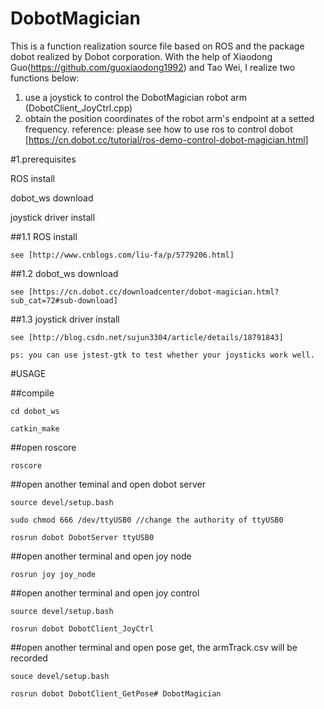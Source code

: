 DobotMagician
===========================
This is a function realization source file based on ROS and the package dobot realized by Dobot corporation.
With the help of Xiaodong Guo(https://github.com/guoxiaodong1992) and Tao Wei, I realize two functions below:
1) use a joystick to control the DobotMagician robot arm (DobotClient_JoyCtrl.cpp)
2) obtain the position coordinates of the robot arm's endpoint at a setted frequency.
reference: please see how to use ros to control dobot [https://cn.dobot.cc/tutorial/ros-demo-control-dobot-magician.html]

#1.prerequisites

ROS install

dobot_ws download

joystick driver install

##1.1 ROS install

	see [http://www.cnblogs.com/liu-fa/p/5779206.html]

##1.2 dobot_ws download

	see [https://cn.dobot.cc/downloadcenter/dobot-magician.html?sub_cat=72#sub-download]

##1.3 joystick driver install

	see [http://blog.csdn.net/sujun3304/article/details/18791843]

	ps: you can use jstest-gtk to test whether your joysticks work well.


#USAGE

##compile 

	cd dobot_ws

	catkin_make

##open roscore

	roscore 

##open another teminal and open dobot server

	source devel/setup.bash

	sudo chmod 666 /dev/ttyUSB0 //change the authority of ttyUSB0

	rosrun dobot DobotServer ttyUSB0 

##open another terminal and open joy node

	rosrun joy joy_node

##open another terminal and open joy control

	source devel/setup.bash

	rosrun dobot DobotClient_JoyCtrl

##open another terminal and open pose get, the armTrack.csv will be recorded

	souce devel/setup.bash

	rosrun dobot DobotClient_GetPose# DobotMagician

